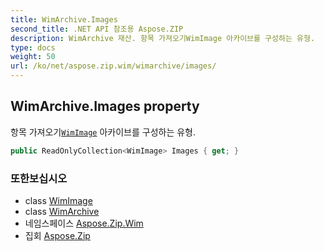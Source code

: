 ```yaml
---
title: WimArchive.Images
second_title: .NET API 참조용 Aspose.ZIP
description: WimArchive 재산. 항목 가져오기WimImage 아카이브를 구성하는 유형.
type: docs
weight: 50
url: /ko/net/aspose.zip.wim/wimarchive/images/
---
```

## WimArchive.Images property

항목 가져오기[`WimImage`](../../wimimage/) 아카이브를 구성하는 유형.

```csharp
public ReadOnlyCollection<WimImage> Images { get; }
```

### 또한보십시오

* class [WimImage](../../wimimage/)
* class [WimArchive](../)
* 네임스페이스 [Aspose.Zip.Wim](../../wimarchive/)
* 집회 [Aspose.Zip](../../../)


